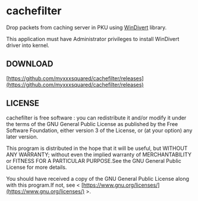 # cachefilter

Drop packets from caching server in PKU using [WinDivert](https://reqrypt.org/windivert.html) library.

This application must have Administrator privileges to install WinDivert driver into kernel.

## DOWNLOAD

[https://github.com/myxxxsquared/cachefilter/releases](https://github.com/myxxxsquared/cachefilter/releases)

## LICENSE

cachefilter is free software : you can redistribute it and/or modify
it under the terms of the GNU General Public License as published by
the Free Software Foundation, either version 3 of the License, or
(at your option) any later version.

This program is distributed in the hope that it will be useful,
but WITHOUT ANY WARRANTY; without even the implied warranty of
MERCHANTABILITY or FITNESS FOR A PARTICULAR PURPOSE.See the
GNU General Public License for more details.

You should have received a copy of the GNU General Public License
along with this program.If not, see < [https://www.gnu.org/licenses/](https://www.gnu.org/licenses/) >.
